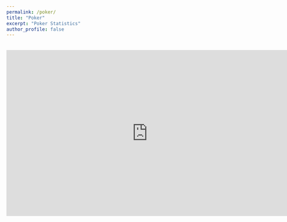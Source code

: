 ```yaml
---
permalink: /poker/
title: "Poker"
excerpt: "Poker Statistics"
author_profile: false
---
```


<div style="text-align: center; margin: 2rem 0;">
  <iframe width="735" height="433" seamless frameborder="0" scrolling="no" src="https://docs.google.com/spreadsheets/d/e/2PACX-1vQd7mRb-x8CPGrIrFRGA7OECfWdj9ywuA6hQP2ABwbo6F26X1GWqMVpjcrpcS1N91IxVmmMRrIzJsQp/pubchart?oid=1108504575&amp;format=interactive"></iframe>
</div> 